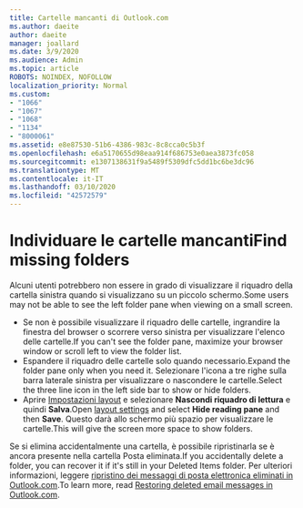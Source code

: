 ```yaml
---
title: Cartelle mancanti di Outlook.com
ms.author: daeite
author: daeite
manager: joallard
ms.date: 3/9/2020
ms.audience: Admin
ms.topic: article
ROBOTS: NOINDEX, NOFOLLOW
localization_priority: Normal
ms.custom:
- "1066"
- "1067"
- "1068"
- "1134"
- "8000061"
ms.assetid: e8e87530-51b6-4386-983c-8c8cca0c5b3f
ms.openlocfilehash: e6a5170655d98eaa914f686753e0aea3873fc058
ms.sourcegitcommit: e1307138631f9a5489f5309dfc5dd1bc6be3dc96
ms.translationtype: MT
ms.contentlocale: it-IT
ms.lasthandoff: 03/10/2020
ms.locfileid: "42572579"
---
```

# <a name="find-missing-folders"></a><span data-ttu-id="a82b7-102">Individuare le cartelle mancanti</span><span class="sxs-lookup"><span data-stu-id="a82b7-102">Find missing folders</span></span>

<span data-ttu-id="a82b7-103">Alcuni utenti potrebbero non essere in grado di visualizzare il riquadro della cartella sinistra quando si visualizzano su un piccolo schermo.</span><span class="sxs-lookup"><span data-stu-id="a82b7-103">Some users may not be able to see the left folder pane when viewing on a small screen.</span></span>

- <span data-ttu-id="a82b7-104">Se non è possibile visualizzare il riquadro delle cartelle, ingrandire la finestra del browser o scorrere verso sinistra per visualizzare l'elenco delle cartelle.</span><span class="sxs-lookup"><span data-stu-id="a82b7-104">If you can't see the folder pane, maximize your browser window or scroll left to view the folder list.</span></span>
- <span data-ttu-id="a82b7-105">Espandere il riquadro delle cartelle solo quando necessario.</span><span class="sxs-lookup"><span data-stu-id="a82b7-105">Expand the folder pane only when you need it.</span></span> <span data-ttu-id="a82b7-106">Selezionare l'icona a tre righe sulla barra laterale sinistra per visualizzare o nascondere le cartelle.</span><span class="sxs-lookup"><span data-stu-id="a82b7-106">Select the three line icon in the left side bar to show or hide folders.</span></span>
- <span data-ttu-id="a82b7-107">Aprire [Impostazioni layout](https://outlook.live.com/mail/options/mail/layout) e selezionare **Nascondi riquadro di lettura** e quindi **Salva**.</span><span class="sxs-lookup"><span data-stu-id="a82b7-107">Open [layout settings](https://outlook.live.com/mail/options/mail/layout) and select **Hide reading pane** and then **Save**.</span></span> <span data-ttu-id="a82b7-108">Questo darà allo schermo più spazio per visualizzare le cartelle.</span><span class="sxs-lookup"><span data-stu-id="a82b7-108">This will give the screen more space to show folders.</span></span>

<span data-ttu-id="a82b7-109">Se si elimina accidentalmente una cartella, è possibile ripristinarla se è ancora presente nella cartella Posta eliminata.</span><span class="sxs-lookup"><span data-stu-id="a82b7-109">If you accidentally delete a folder, you can recover it if it's still in your Deleted Items folder.</span></span> <span data-ttu-id="a82b7-110">Per ulteriori informazioni, leggere [ripristino dei messaggi di posta elettronica eliminati in Outlook.com](https://support.office.com/article/cf06ab1b-ae0b-418c-a4d9-4e895f83ed50).</span><span class="sxs-lookup"><span data-stu-id="a82b7-110">To learn more, read [Restoring deleted email messages in Outlook.com](https://support.office.com/article/cf06ab1b-ae0b-418c-a4d9-4e895f83ed50).</span></span>
